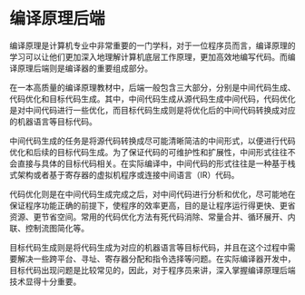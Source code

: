 # 编译原理后端
编译原理是计算机专业中非常重要的一门学科，对于一位程序员而言，编译原理的学习可以让他们更加深入地理解计算机底层工作原理，更加高效地编写代码。而编译原理后端则是编译器的重要组成部分。

在一本高质量的编译原理教材中，后端一般包含三大部分，分别是中间代码生成、代码优化和目标代码生成。其中，中间代码生成从源代码生成中间代码，代码优化是对中间代码进行一些优化，而目标代码生成则是将优化后的中间代码转换成对应的机器语言等目标代码。

中间代码生成的任务是将源代码转换成尽可能清晰简洁的中间形式，以便进行代码优化和后续的目标代码生成。为了保证代码的可维护性和扩展性，中间形式往往不会直接与具体的目标代码相关。在实际编译中，中间代码的形式往往是一种基于栈式架构或者基于寄存器的虚拟机程序或连接中间语言（IR）代码。

代码优化则是在中间代码生成完成之后，对中间代码进行分析和优化，尽可能地在保证程序功能正确的前提下，使程序的效率更高，目的是让程序运行得更快、更省资源、更节省空间。常用的代码优化方法有死代码消除、常量合并、循环展开、内联、控制流图简化等。

目标代码生成则是将代码生成为对应的机器语言等目标代码，并且在这个过程中需要解决一些跨平台、寻址、寄存器分配和指令选择等问题。在实际编译器开发中，目标代码出现问题是比较常见的，因此，对于程序员来讲，深入掌握编译原理后端技术显得十分重要。